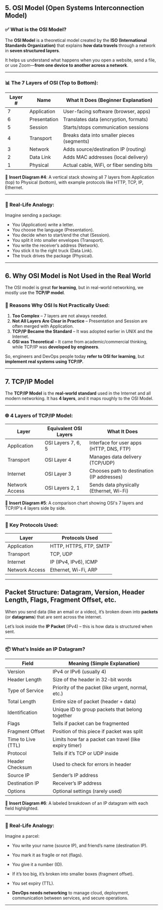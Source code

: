 ## **5. OSI Model (Open Systems Interconnection Model)**

### ✅ What is the OSI Model?

The **OSI Model** is a theoretical model created by the **ISO (International Standards Organization)** that explains **how data travels** through a network in **seven structured layers**.

It helps us understand what happens when you open a website, send a file, or use Zoom—**from one device to another across a network**.

---

### 📊 The 7 Layers of OSI (Top to Bottom):

| Layer # | Name         | What It Does (Beginner Explanation)        |
| ------- | ------------ | ------------------------------------------ |
| 7       | Application  | User-facing software (browser, apps)       |
| 6       | Presentation | Translates data (encryption, formats)      |
| 5       | Session      | Starts/stops communication sessions        |
| 4       | Transport    | Breaks data into smaller pieces (segments) |
| 3       | Network      | Adds source/destination IP (routing)       |
| 2       | Data Link    | Adds MAC addresses (local delivery)        |
| 1       | Physical     | Actual cable, WiFi, or fiber sending bits  |

📝 **Insert Diagram #4**:
A vertical stack showing all 7 layers from Application (top) to Physical (bottom), with example protocols like HTTP, TCP, IP, Ethernet.

---

### 🧠 Real-Life Analogy:

Imagine sending a package:

* You (Application) write a letter.
* You choose the language (Presentation).
* You decide when to start/end the chat (Session).
* You split it into smaller envelopes (Transport).
* You write the receiver’s address (Network).
* You stick it to the right truck (Data Link).
* The truck drives the package (Physical).

---

## **6. Why OSI Model is Not Used in the Real World**

The OSI model is great **for learning**, but in real-world networking, we mostly use the **TCP/IP model**.

### 🚫 Reasons Why OSI Is Not Practically Used:

1. **Too Complex** – 7 layers are not always needed.
2. **Not All Layers Are Clear in Practice** – Presentation and Session are often merged with Application.
3. **TCP/IP Became the Standard** – It was adopted earlier in UNIX and the Internet.
4. **OSI was Theoretical** – It came from academic/commercial thinking, while TCP/IP was **developed by engineers**.

So, engineers and DevOps people today **refer to OSI for learning**, but **implement real systems using TCP/IP.**

---

## **7. TCP/IP Model**

The **TCP/IP Model** is the **real-world standard** used in the Internet and all modern networking. It has **4 layers**, and it maps roughly to the OSI Model.

---

### 🌐 4 Layers of TCP/IP Model:

| Layer          | Equivalent OSI Layers | What It Does                               |
| -------------- | --------------------- | ------------------------------------------ |
| Application    | OSI Layers 7, 6, 5    | Interface for user apps (HTTP, DNS, FTP)   |
| Transport      | OSI Layer 4           | Manages data delivery (TCP/UDP)            |
| Internet       | OSI Layer 3           | Chooses path to destination (IP addresses) |
| Network Access | OSI Layers 2, 1       | Sends data physically (Ethernet, Wi-Fi)    |

📝 **Insert Diagram #5**:
A comparison chart showing OSI's 7 layers and TCP/IP's 4 layers side by side.

---

### 🔧 Key Protocols Used:

| Layer          | Protocols Used         |
| -------------- | ---------------------- |
| Application    | HTTP, HTTPS, FTP, SMTP |
| Transport      | TCP, UDP               |
| Internet       | IP (IPv4, IPv6), ICMP  |
| Network Access | Ethernet, Wi-Fi, ARP   |

---

## **Packet Structure: Datagram, Version, Header Length, Flags, Fragment Offset, etc.**

When you send data (like an email or a video), it’s broken down into **packets** (or **datagrams**) that are sent across the internet.

Let’s look inside the **IP Packet** (IPv4) – this is how data is structured when sent.

---

### 📦 What’s Inside an IP Datagram?

| Field              | Meaning (Simple Explanation)                           |
| ------------------ | ------------------------------------------------------ |
| Version            | IPv4 or IPv6 (usually 4)                               |
| Header Length      | Size of the header in 32-bit words                     |
| Type of Service    | Priority of the packet (like urgent, normal, etc.)     |
| Total Length       | Entire size of packet (header + data)                  |
| Identification     | Unique ID to group packets that belong together        |
| Flags              | Tells if packet can be fragmented                      |
| Fragment Offset    | Position of this piece if packet was split             |
| Time to Live (TTL) | Limits how far a packet can travel (like expiry timer) |
| Protocol           | Tells if it’s TCP or UDP inside                        |
| Header Checksum    | Used to check for errors in header                     |
| Source IP          | Sender’s IP address                                    |
| Destination IP     | Receiver’s IP address                                  |
| Options            | Optional settings (rarely used)                        |

📝 **Insert Diagram #6**:
A labeled breakdown of an IP datagram with each field highlighted.

---

### 🧠 Real-Life Analogy:

Imagine a parcel:

* You write your name (source IP), and friend’s name (destination IP).
* You mark it as fragile or not (flags).
* You give it a number (ID).
* If it’s too big, it’s broken into smaller boxes (fragment offset).
* You set expiry (TTL).


* **DevOps needs networking** to manage cloud, deployment, communication between services, and secure operations.

---
